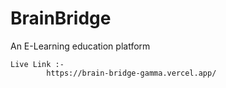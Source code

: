 # BrainBridge
An E-Learning education platform

    Live Link :-
            https://brain-bridge-gamma.vercel.app/
